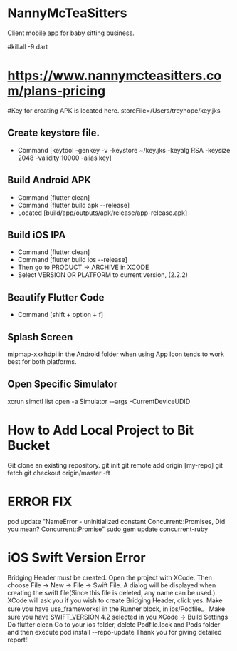 # NannyMcTeaSitters
Client mobile app for baby sitting business.

#killall -9 dart

# https://www.nannymcteasitters.com/plans-pricing

#Key for creating APK is located here.
storeFile=/Users/treyhope/key.jks

## Create keystore file.
- Command [keytool -genkey -v -keystore ~/key.jks -keyalg RSA -keysize 2048 -validity 10000 -alias key]

## Build Android APK
- Command [flutter clean]
- Command [flutter build apk --release]
- Located [build/app/outputs/apk/release/app-release.apk]

## Build iOS IPA
- Command [flutter clean]
- Command [flutter build ios --release]
- Then go to PRODUCT -> ARCHIVE in XCODE
- Select VERSION OR PLATFORM to current version, (2.2.2)

## Beautify Flutter Code
- Command [shift + option + f]

## Splash Screen
mipmap-xxxhdpi in the Android folder when using App Icon tends to work best for both platforms.

## Open Specific Simulator
xcrun simctl list
open -a Simulator --args -CurrentDeviceUDID <DEVICE ID>

# How to Add Local Project to Bit Bucket
Git clone an existing repository.
git init
git remote add origin [my-repo]
git fetch
git checkout origin/master -ft

# ERROR FIX
pod update
"NameError - uninitialized constant Concurrent::Promises, Did you mean?  Concurrent::Promise"
sudo gem update concurrent-ruby

# iOS Swift Version Error
Bridging Header must be created.
Open the project with XCode. Then choose File -> New -> File -> Swift File.
A dialog will be displayed when creating the swift file(Since this file is deleted, any name can be used.). XCode will ask you if you wish to create Bridging Header, click yes.
Make sure you have use_frameworks! in the Runner block, in ios/Podfile。
Make sure you have SWIFT_VERSION 4.2 selected in you XCode -> Build Settings
Do flutter clean
Go to your ios folder, delete Podfile.lock and Pods folder and then execute pod install --repo-update
Thank you for giving detailed report!!